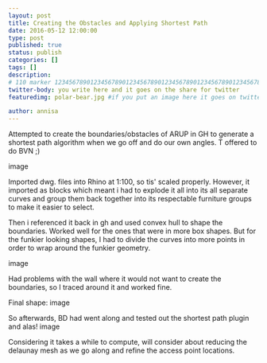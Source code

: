 ```yaml
---
layout: post
title: Creating the Obstacles and Applying Shortest Path
date: 2016-05-12 12:00:00
type: post
published: true
status: publish
categories: []
tags: []
description: 
# 110 marker 1234567890123456789012345678901234567890123456789012345678901234567890123456789012345678901234567890123456789
twitter-body: you write here and it goes on the share for twitter
featuredimg: polar-bear.jpg #if you put an image here it goes on twitter too

author: annisa
---
```


Attempted to create the boundaries/obstacles of ARUP in GH to generate a shortest path algorithm when we go off and do our own angles. T offered to do BVN ;)

image

Imported dwg. files into Rhino at 1:100, so tis' scaled properly. However, it imported as blocks which meant i had to explode it all into its all separate curves and group them back together into its respectable furniture groups to make it easier to select. 

Then i referenced it back in gh and used convex hull to shape the boundaries. Worked well for the ones that were in more box shapes. But for the funkier looking shapes, I had to divide the curves into more points in order to wrap around the funkier geometry.

image

Had problems with the wall where it would not want to create the boundaries, so I traced around it and worked fine.

Final shape:
image

So afterwards, BD had went along and tested out the shortest path plugin and alas!
image

Considering it takes a while to compute, will consider about reducing the delaunay mesh as we go along and refine the access point locations.